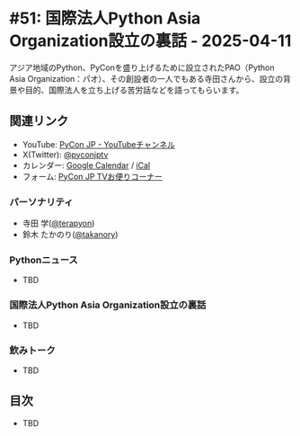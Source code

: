 # #51: 国際法人Python Asia Organization設立の裏話 - 2025-04-11

アジア地域のPython、PyConを盛り上げるために設立されたPAO（Python Asia Organization：パオ）、その創設者の一人でもある寺田さんから、設立の背景や目的、国際法人を立ち上げる苦労話などを語ってもらいます。

<!--
(YouTubeの埋め込みリンク)
-->

## 関連リンク

* YouTube: [PyCon JP - YouTubeチャンネル](https://www.youtube.com/user/PyConJP)
* X(Twitter): [@pyconjptv](https://twitter.com/pyconjptv)
* カレンダー: [Google Calendar](https://calendar.google.com/calendar/embed?src=tv%40pycon.jp&ctz=Asia%2FTokyo&mode=AGENDA) / [iCal](https://calendar.google.com/calendar/ical/tv%40pycon.jp/public/basic.ics)
* フォーム: [PyCon JP TVお便りコーナー](https://docs.google.com/forms/d/e/1FAIpQLSfvL4cKteAaG_czTXjofR83owyjXekG9GNDGC6-jRZCb_2HRw/viewform)

### パーソナリティ

* 寺田 学([@terapyon](https://twitter.com))
* 鈴木 たかのり([@takanory](https://twitter.com/takanory))

### Pythonニュース

* TBD

### 国際法人Python Asia Organization設立の裏話

* TBD

### 飲みトーク

* TBD

## 目次

* TBD
